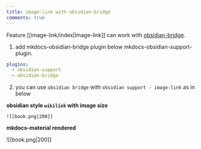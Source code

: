 ```yaml
---
title: image-link with obsidian-bridge
comments: true
---
```



Feature [[image-link/index|Image-link]] can work with [obsidian-bridge](https://github.com/GooRoo/mkdocs-obsidian-bridge).

1. add mkdocs-obsidian-bridge plugin below mkdocs-obsidian-support-plugin.

```yaml
plugins:  
  - obsidian-support  
  - obsidian-bridge
```

2. you can use `obsidian bridge` with `obsidian support - image-link` as in below

**obsidian style `wikilink` with image size**

```
![[book.png|200]]
```

**mkdocs-material rendered**

![[book.png|200]]






